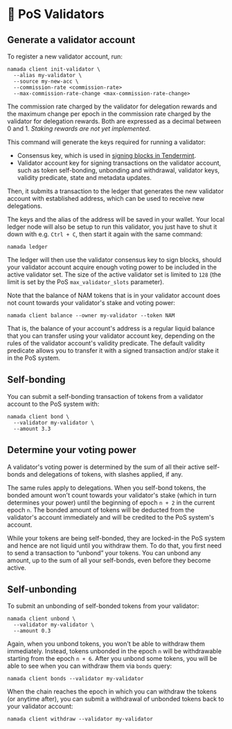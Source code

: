 # 📒 PoS Validators

## Generate a validator account

To register a new validator account, run:

```shell
namada client init-validator \
  --alias my-validator \
  --source my-new-acc \
  --commission-rate <commission-rate>
  --max-commission-rate-change <max-commission-rate-change>
```

The commission rate charged by the validator for delegation rewards and the maximum change per epoch in the commission rate charged by the validator for delegation rewards. Both are expressed as a decimal between 0 and 1. *Staking rewards are not yet implemented*.

This command will generate the keys required for running a validator:

- Consensus key, which is used in [signing blocks in Tendermint](https://docs.tendermint.com/master/nodes/validators.html#validator-keys).
- Validator account key for signing transactions on the validator account, such as token self-bonding, unbonding and withdrawal, validator keys, validity predicate, state and metadata updates.

Then, it submits a transaction to the ledger that generates the new validator account with established address, which can be used to receive new delegations.

The keys and the alias of the address will be saved in your wallet. Your local ledger node will also be setup to run this validator, you just have to shut it down with e.g. `Ctrl + C`, then start it again with the same command:

```shell
namada ledger
```

The ledger will then use the validator consensus key to sign blocks, should your validator account acquire enough voting power to be included in the active validator set. The size of the active validator set is limited to `128` (the limit is set by the PoS `max_validator_slots` parameter).

Note that the balance of NAM tokens that is in your validator account does not count towards your validator's stake and voting power:

```shell
namada client balance --owner my-validator --token NAM
```

That is, the balance of your account's address is a regular liquid balance that you can transfer using your validator account key, depending on the rules of the validator account's validity predicate. The default validity predicate allows you to transfer it with a signed transaction and/or stake it in the PoS system.

## Self-bonding

You can submit a self-bonding transaction of tokens from a validator account to the PoS system with:

```shell
namada client bond \
  --validator my-validator \
  --amount 3.3
```

## Determine your voting power

A validator's voting power is determined by the sum of all their active self-bonds and delegations of tokens, with slashes applied, if any.

The same rules apply to delegations. When you self-bond tokens, the bonded amount won't count towards your validator's stake (which in turn determines your power) until the beginning of epoch `n + 2` in the current epoch `n`. The bonded amount of tokens will be deducted from the validator's account immediately and will be credited to the PoS system's account.

While your tokens are being self-bonded, they are locked-in the PoS system and hence are not liquid until you withdraw them. To do that, you first need to send a transaction to “unbond” your tokens. You can unbond any amount, up to the sum of all your self-bonds, even before they become active.

## Self-unbonding

To submit an unbonding of self-bonded tokens from your validator:

```shell
namada client unbond \
  --validator my-validator \
  --amount 0.3
```

Again, when you unbond tokens, you won't be able to withdraw them immediately. Instead, tokens unbonded in the epoch `n` will be withdrawable starting from the epoch `n + 6`. After you unbond some tokens, you will be able to see when you can withdraw them via `bonds` query:

```shell
namada client bonds --validator my-validator
```

When the chain reaches the epoch in which you can withdraw the tokens (or anytime after), you can submit a withdrawal of unbonded tokens back to your validator account:

```shell
namada client withdraw --validator my-validator
```

